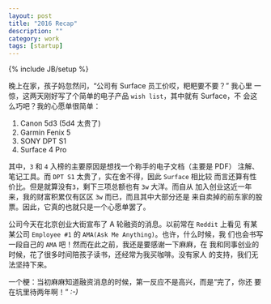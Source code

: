 ```yaml
---
layout: post
title: "2016 Recap"
description: ""
category: work
tags: [startup]
---
```

{% include JB/setup %}

晚上在家，孩子妈忽然问，“公司有 Surface 员工价哎，粑粑要不要？” 我心里
一惊，这两天刚好写了个简单的电子产品 `wish list`，其中就有 Surface，不
会这么巧吧？我的心愿单很简单：

1. Canon 5d3 (5d4 太贵了)
2. Garmin Fenix 5
3. SONY DPT S1
4. Surface 4 Pro

其中，`3` 和 `4` 入榜的主要原因是想找一个称手的电子文档（主要是 PDF）
注解、笔记工具。而 `DPT S1` 太贵了，实在舍不得，因此 `Surface` 相比较
而言还算有性价比。但是就算没有`3`，剩下三项总额也有 `3w` 大洋。而自从
加入创业这近一年来，我的财富积累仅有区区 `3w` 而已，而且其中大部分还是
来自卖掉的前东家的股票。因此，它真的也就只是一个心愿单罢了。

公司今天在北京创业大街宣布了 A 轮融资的消息。以前常在 `Reddit` 上看见
有某某公司 `Employee #1` 的 `AMA(Ask Me Anything)`。也许，什么时候，我
们也会书写一段自己的 `AMA` 吧！然而在此之前，我还是要感谢一下麻麻，在
我和同事创业的时候，花了很多时间陪孩子读书，还经常为我买咖啡。没有家人
的支持，我们无法坚持下来。

一个梗：当初麻麻知道融资消息的时候，第一反应不是高兴，而是“完了，你还
要在坑里待两年啊！” *:-)*
